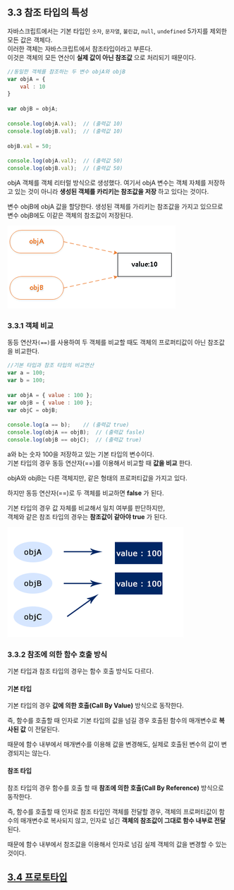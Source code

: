 ## 3.3 참조 타입의 특성
자바스크립트에서는 기본 타입인 `숫자`, `문자열`, `불린값`, `null`, `undefined` 5가지를 제외한 모든 값은 객체다.  
이러한 객체는 자바스크립트에서 참조타입이라고 부른다.  
이것은 객체의 모든 연산이 **실제 값이 아닌 참조값** 으로 처리되기 때문이다.  

```js
//동일한 객체를 참조하는 두 변수 objA와 objB
var objA = {
    val : 10
}

var objB = objA;

console.log(objA.val);  // (출력값 10)
console.log(objB.val);  // (출력값 10)

objB.val = 50;

console.log(objA.val);  // (출력값 50)
console.log(objB.val);  // (출력값 50)
```
objA 객체를 객체 리터럴 방식으로 생성했다. 여기서 objA 변수는 객체 자체를 저장하고 있는 것이 아니라 **생성된 객체를 카리키는 참조값을 저장** 하고 있다는 것이다.  

변수 objB에 objA 값을 할당한다. 생성된 객체를 가리키는 참조값을 가지고 있으므로 변수 objB에도 이같은 객체의 참조값이 저장된다.  

![참조 타입 이미지](../images/img_referenceType.png)  

### 3.3.1 객체 비교
동등 연산자`(==)`를 사용하여 두 객체를 비교할 때도 객체의 프로퍼티값이 아닌 참조값을 비교한다.
```js
//기본 타입과 참조 타입의 비교연산
var a = 100;
var b = 100;

var objA = { value : 100 };
var objB = { value : 100 };
var objC = objB;

console.log(a == b);    // (출력값 true)
console.log(objA == objB);  // (출력값 fasle)
console.log(objB == objC);  // (출력값 true)
```
a와 b는 숫자 100을 저장하고 있는 기본 타입의 변수이다.  
기본 타입의 경우 동등 연산자(==)를 이용해서 비교할 때 **값을 비교** 한다.  

objA와 objB는 다른 객체지만, 같은 형태의 프로퍼티값을 가지고 있다.  

하지만 동등 연산자(==)로 두 객체를 비교하면 **false** 가 된다.

기본 타입의 경우 값 자체를 비교해서 일치 여부를 판단하지만,  
객체와 같은 참조 타입의 경우는 **참조값이 같아야 true** 가 된다.

![객체 비교 이미지](../images/img_referenceType2.gif)


### 3.3.2 참조에 의한 함수 호출 방식

기본 타입과 참조 타입의 경우는 함수 호출 방식도 다르다.  
#### 기본 타입
기본 타입의 경우 **값에 의한 호출(Call By Value)** 방식으로 동작한다.  

즉, 함수를 호출할 때 인자로 기본 타입의 값을 넘길 경우 호출된 함수의 매개변수로 **복사된 값** 이 전달된다.  

때문에 함수 내부에서 매개변수를 이용해 값을 변경해도, 실제로 호출된 변수의 값이 변경되지는 않는다.  

#### 참조 타입
참조 타입의 경우 함수를 호출 할 때 **참조에 의한 호출(Call By Reference)** 방식으로 동작한다.  

즉, 함수를 호출할 때 인자로 참조 타입인 객체를 전달할 경우, 객체의 프로퍼티값이 함수의 매개변수로 복사되지 않고, 인자로 넘긴 **객체의 참조값이 그대로 함수 내부로 전달** 된다.  

때문에 함수 내부에서 참조값을 이용해서 인자로 넘김 실제 객체의 값을 변경할 수 있는 것이다.

## [3.4 프로토타입](./ch03/chapter03-04.md)

